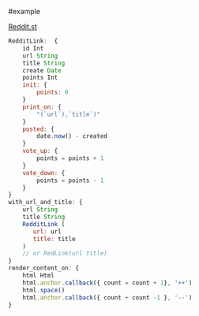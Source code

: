#example

[Reddit.st](http://web.archive.org/web/20110122114420/http://homepage.mac.com/svc/Reddit.st/)


```javascript
RedditLink:  {
    id Int
    url String
    title String
    create Date
    points Int
    init: {
        points: 0
    }
    print_on: {
        "(`url`),`title`)"
    }
    posted: {
        date.now() - created
    }
    vote_up: {
        points = points + 1
    }
    vote_down: {
        points = points - 1
    }
}
with_url_and_title: {
    url String
    title String
    RedditLink (
       url: url
       title: title
    )
    // or RedLink(url title)
}
render_content_on: {
    html Html
    html.anchor.callback({ count = count + 1}, '++')
    html.space()
    html.anchor.callback({ count + count -1 }, '--')
}

```

